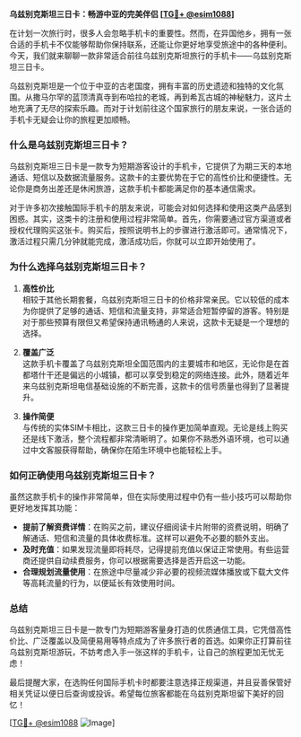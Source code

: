 **乌兹别克斯坦三日卡：畅游中亚的完美伴侣 [[TG💪+ @esim1088](https://t.me/s/esim1088)]**

在计划一次旅行时，很多人会忽略手机卡的重要性。然而，在异国他乡，拥有一张合适的手机卡不仅能够帮助你保持联系，还能让你更好地享受旅途中的各种便利。今天，我们就来聊聊一款非常适合前往乌兹别克斯坦旅行的手机卡——乌兹别克斯坦三日卡。

乌兹别克斯坦是一个位于中亚的古老国度，拥有丰富的历史遗迹和独特的文化氛围。从撒马尔罕的蓝顶清真寺到布哈拉的老城，再到希瓦古城的神秘魅力，这片土地充满了无尽的探索乐趣。而对于计划前往这个国家旅行的朋友来说，一张合适的手机卡无疑会让你的旅程更加顺畅。

### 什么是乌兹别克斯坦三日卡？

乌兹别克斯坦三日卡是一款专为短期游客设计的手机卡，它提供了为期三天的本地通话、短信以及数据流量服务。这款卡的主要优势在于它的高性价比和便捷性。无论你是商务出差还是休闲旅游，这款手机卡都能满足你的基本通信需求。

对于许多初次接触国际手机卡的朋友来说，可能会对如何选择和使用这类产品感到困惑。其实，这类卡的注册和使用过程非常简单。首先，你需要通过官方渠道或者授权代理购买这张卡。购买后，按照说明书上的步骤进行激活即可。通常情况下，激活过程只需几分钟就能完成，激活成功后，你就可以立即开始使用了。

### 为什么选择乌兹别克斯坦三日卡？

1. **高性价比**  
   相较于其他长期套餐，乌兹别克斯坦三日卡的价格非常亲民。它以较低的成本为你提供了足够的通话、短信和流量支持，非常适合短暂停留的游客。特别是对于那些预算有限但又希望保持通讯畅通的人来说，这款卡无疑是一个理想的选择。

2. **覆盖广泛**  
   这款手机卡覆盖了乌兹别克斯坦全国范围内的主要城市和地区，无论你是在首都塔什干还是偏远的小城镇，都可以享受到稳定的网络连接。此外，随着近年来乌兹别克斯坦电信基础设施的不断完善，这款卡的信号质量也得到了显著提升。

3. **操作简便**  
   与传统的实体SIM卡相比，这款三日卡的操作更加简单直观。无论是线上购买还是线下激活，整个流程都非常清晰明了。如果你不熟悉外语环境，也可以通过中文客服获得帮助，确保你在陌生环境中也能轻松上手。

### 如何正确使用乌兹别克斯坦三日卡？

虽然这款手机卡的操作非常简单，但在实际使用过程中仍有一些小技巧可以帮助你更好地发挥其功能：

- **提前了解资费详情**：在购买之前，建议仔细阅读卡片附带的资费说明，明确了解通话、短信和流量的具体收费标准。这样可以避免不必要的额外支出。
- **及时充值**：如果发现流量即将耗尽，记得提前充值以保证正常使用。有些运营商还提供自动续费服务，你可以根据需要选择是否开启这一功能。
- **合理规划流量使用**：在旅途中尽量减少非必要的视频流媒体播放或下载大文件等高耗流量的行为，以便延长有效使用时间。

### 总结

乌兹别克斯坦三日卡是一款专门为短期游客量身打造的优质通信工具，它凭借高性价比、广泛覆盖以及简便易用等特点成为了许多旅行者的首选。如果你正打算前往乌兹别克斯坦游玩，不妨考虑入手一张这样的手机卡，让自己的旅程更加无忧无虑！

最后提醒大家，在选购任何国际手机卡时都要注意选择正规渠道，并且妥善保管好相关凭证以便日后查询或投诉。希望每位旅客都能在乌兹别克斯坦留下美好的回忆！

[[TG💪+ @esim1088](https://t.me/s/esim1088) ![Image](https://i.postimg.cc/4NQfJmqS/Snipaste-2025-05-13-00-14-12.png)]